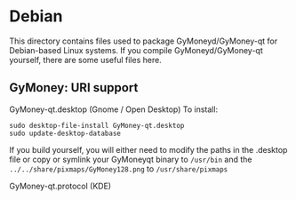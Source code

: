 
Debian
====================
This directory contains files used to package GyMoneyd/GyMoney-qt
for Debian-based Linux systems. If you compile GyMoneyd/GyMoney-qt yourself, there are some useful files here.

## GyMoney: URI support ##


GyMoney-qt.desktop  (Gnome / Open Desktop)
To install:

	sudo desktop-file-install GyMoney-qt.desktop
	sudo update-desktop-database

If you build yourself, you will either need to modify the paths in
the .desktop file or copy or symlink your GyMoneyqt binary to `/usr/bin`
and the `../../share/pixmaps/GyMoney128.png` to `/usr/share/pixmaps`

GyMoney-qt.protocol (KDE)

